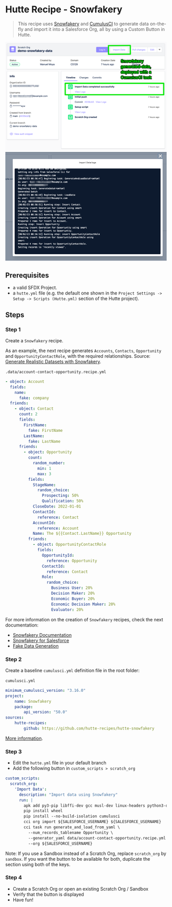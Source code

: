 # Hutte Recipe - Snowfakery

> This recipe uses [Snowfakery](https://snowfakery.readthedocs.io/) and [CumulusCI](https://cumulusci.readthedocs.io/en/stable/intro.html) to generate data on-the-fly and import it into a Salesforce Org, all by using a Custom Button in Hutte.

![](docs/images/demo-screenshot.png)
![](docs/images/demo-screenshot-2.png)

## Prerequisites

- a valid SFDX Project.
- a `hutte.yml` file (e.g. the default one shown in the `Project Settings -> Setup -> Scripts (Hutte.yml)` section of the Hutte project).

## Steps

### Step 1

Create a `Snowfakery` recipe.

As an example, the next recipe generates `Accounts`, `Contacts`, `Opportunity` and `OpportunityContactRole`, with the required relationships. Source: [Generate Realistic Datasets with Snowfakery](https://medium.com/salesforce-architects/generate-realistic-datasets-with-snowfakery-5349225b033d).

`.data/account-contact-opportunity.recipe.yml`

```yaml
- object: Account
  fields:
    name:
      fake: company
  friends:
    - object: Contact
      count: 2
      fields:
        FirstName:
          fake: FirstName
        LastName:
          fake: LastName
      friends:
        - object: Opportunity
          count:
            random_number:
              min: 1
              max: 3
          fields:
            StageName:
              random_choice:
                Prospecting: 50%
                Qualification: 50%
            CloseDate: 2022-01-01
            ContactId:
              reference: Contact
            AccountId:
              reference: Account
            Name: The ${{Contact.LastName}} Opportunity
          friends:
            - object: OpportunityContactRole
              fields:
                OpportunityId:
                  reference: Opportunity
                ContactId:
                  reference: Contact
                Role:
                  random_choice:
                    Business User: 20%
                    Decision Maker: 20%
                    Economic Buyer: 20%
                    Economic Decision Maker: 20%
                    Evaluator: 20%
```


For more information on the creation of `Snowfakery` recipes, check the next documentation:
- [Snowfakery Documentation](https://snowfakery.readthedocs.io/en/latest/)
- [Snowfakery for Salesforce](https://snowfakery.readthedocs.io/en/latest/salesforce.html)
- [Fake Data Generation](https://snowfakery.readthedocs.io/en/latest/fakedata.html)

### Step 2

Create a baseline `cumulusci.yml` definition file in the root folder:

`cumulusci.yml`

```yaml
minimum_cumulusci_version: "3.16.0"
project:
    name: Snowfakery
    package:
        api_version: "50.0"
sources:
    hutte-recipes:
        github: https://github.com/hutte-recipes/hutte-snowfakery
```

[More information](https://cumulusci.readthedocs.io/en/stable/config.html).


### Step 3

- Edit the `hutte.yml` file in your default branch
- Add the following button in `custom_scripts > scratch_org`

```yaml
custom_scripts:
  scratch_org:
    'Import Data':
      description: "Import data using Snowfakery"
      run: |
        apk add py3-pip libffi-dev gcc musl-dev linux-headers python3-dev
        pip install wheel
        pip install --no-build-isolation cumulusci
        cci org import ${SALESFORCE_USERNAME} ${SALESFORCE_USERNAME}
        cci task run generate_and_load_from_yaml \
          --num_records_tablename Opportunity \
          --generator_yaml data/account-contact-opportunity.recipe.yml \
          --org ${SALESFORCE_USERNAME}
```

Note: If you use a Sandbox instead of a Scratch Org, replace `scratch_org` by `sandbox`. If you want the button to be available for both, duplicate the section using both of the keys.

### Step 4

- Create a Scratch Org or open an existing Scratch Org / Sandbox
- Verify that the button is displayed
- Have fun!